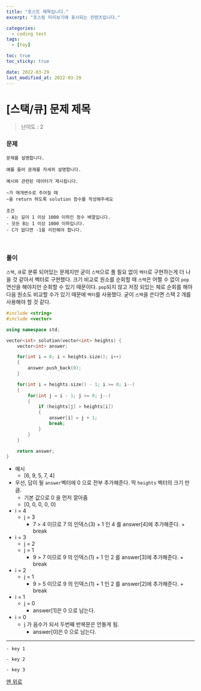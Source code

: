 ```yaml
---
title: "포스트 제목입니다."
excerpt: "포스팅 미리보기에 표시되는 컨텐츠입니다."

categories:
  - coding test
tags:
  - [toy]

toc: true
toc_sticky: true

date: 2022-03-29
last_modified_at: 2022-03-29
---
```


# [스택/큐] 문제 제목

> 난이도 : 2

### 문제

```
문제를 설명합니다.

예를 들어 문제를 자세히 설명합니다.

예시와 관련된 데이터가 제시됩니다.

~가 매개변수로 주어질 때
~을 return 하도록 solution 함수를 작성해주세요
```

```
조건
- A는 길이 1 이상 1000 이하인 정수 배열입니다.
- 모든 B는 1 이상 1000 이하입니다.
- C가 없다면 -1을 리턴해야 합니다.
```

<br>

### 풀이

`스택`, `큐`로 분류 되어있는 문제지만 굳이 `스택`으로 풀 필요 없이 `벡터`로 구현하는게 더 나을 것 같아서 벡터로 구현했다. 크기 비교로 원소를 순회할 때 `스택`은 어쩔 수 없이 `pop` 연산을 해야지만 순회할 수 있기 때문이다. `pop`되지 않고 저장 되있는 체로 순회를 해야 다음 원소도 비교할 수가 있기 때문에 `벡터`를 사용했다. 굳이 `스택`을 쓴다면 스택 2 개를 사용해야 할 것 같다.

```cpp
#include <string>
#include <vector>

using namespace std;

vector<int> solution(vector<int> heights) {
    vector<int> answer;

    for(int i = 0; i < heights.size(); i++)
    {
        answer.push_back(0);
    }

    for(int i = heights.size() - 1; i >= 0; i--)
    {
        for(int j = i - 1; j >= 0; j--)
        {
            if (heights[j] > heights[i])
            {
                answer[i] = j + 1;
                break;
            }
        }
    }

    return answer;
}
```

- 예시
  - [6, 9, 5, 7, 4]
- 우선, 답이 될 `answer`벡터에 0 으로 전부 추가해준다. 딱 `heights` 벡터의 크기 만큼.
  - 기본 값으로 0 을 먼저 깔아줌
  - [0, 0, 0, 0, 0]
- i = 4
  - j = 3
    - 7 > 4 이므로 7 의 인덱스(3) + 1 인 4 를 answer[4]에 추가해준다. + break
- i = 3
  - j = 2
  - j = 1
    - 9 > 7 이므로 9 의 인덱스(1) + 1 인 2 를 answer[3]에 추가해준다. + break
- i = 2
  - j = 1
    - 9 > 5 이므로 9 의 인덱스(1) + 1 인 2 를 answer[2]에 추가해준다. + break
- i = 1
  - j = 0
    - answer[1]은 0 으로 남는다.
- i = 0
  - j 가 음수가 되서 두번째 반복문은 안돌게 됨.
    - answer[0]은 0 으로 남는다.

---

```
- key 1

- key 2

- key 3
```

[맨 위로](#)
